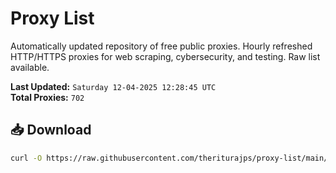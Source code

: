 # Proxy List

Automatically updated repository of free public proxies. Hourly refreshed HTTP/HTTPS proxies for web scraping, cybersecurity, and testing. Raw list available.

**Last Updated:** `Saturday 12-04-2025 12:28:45 UTC`  
**Total Proxies:** `702`

## 📥 Download
```bash
curl -O https://raw.githubusercontent.com/theriturajps/proxy-list/main/proxies.txt
